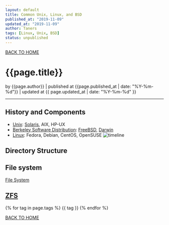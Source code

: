 ```yaml
---
layout: default
title: Common Unix, Linux, and BSD
published_at: "2019-11-09"
updated_at: "2019-11-09"
author: Taners
tags: [Linux, Unix, BSD]
status: unpublished
---
```


[BACK TO HOME](https://tane-rs.github.io)

# {{page.title}}

by {{page.author}} |
published at {{page.published_at | date: "%Y-%m-%d"}} |
updated at {{ page.updated_at | date: "%Y-%m-%d" }}

---
## History and Components

- [Unix](https://en.wikipedia.org/wiki/Unix): [Solaris](Solaris_(operating_system)), AIX, HP-UX
- [Berkeley Software Distribution](https://en.wikipedia.org/wiki/Berkeley_Software_Distribution): [FreeBSD](https://en.wikipedia.org/wiki/FreeBSD), [Darwin](https://en.wikipedia.org/wiki/Darwin_%28operating_system%29)
- [Linux](https://en.wikipedia.org/wiki/Linux): Fedora, Debian, CentOS, OpenSUSE
![timeline](https://upload.wikimedia.org/wikipedia/commons/thumb/c/cd/Unix_timeline.en.svg/1024px-Unix_timeline.en.svg.png)

## Directory Structure

## File system
[File System](https://en.wikipedia.org/wiki/File_system)

[ZFS](https://en.wikipedia.org/wiki/ZFS)
---

{% for tag in page.tags %}
  {{ tag }}
{% endfor %}

[BACK TO HOME](https://tane-rs.github.io)